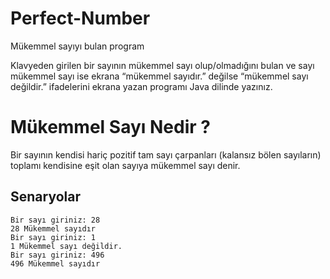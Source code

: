 # Perfect-Number
Mükemmel sayıyı bulan program

Klavyeden girilen bir sayının mükemmel sayı olup/olmadığını bulan ve sayı 
mükemmel sayı ise ekrana “mükemmel sayıdır.” değilse “mükemmel sayı değildir.” 
ifadelerini ekrana yazan programı Java dilinde yazınız.

# Mükemmel Sayı Nedir ?
Bir sayının kendisi hariç pozitif tam sayı çarpanları (kalansız bölen sayıların) 
toplamı kendisine eşit olan sayıya mükemmel sayı denir.

## Senaryolar
````
Bir sayı giriniz: 28
28 Mükemmel sayıdır
Bir sayı giriniz: 1
1 Mükemmel sayı değildir.
Bir sayı giriniz: 496
496 Mükemmel sayıdır
````

